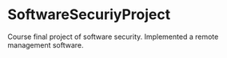 # SoftwareSecuriyProject
Course final project of software security. Implemented a remote management software.
